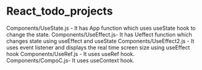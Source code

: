 # React_todo_projects

Components/UseState.js - It has App function which uses useState hook to change the state.
Components/UseEffect.js-  It has Ueffect function which changes state using useEffect and useState
Components/UseEffect2.js - It uses event listener and displays the real time screen size using useEffect hook
Components/UseRef.js - It uses useRef hook.
Components/CompoC.js- It uses useContext hook.
